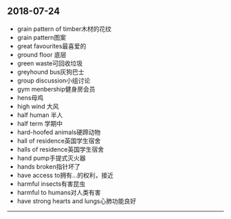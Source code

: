 2018-07-24
---
- grain pattern of timber木材的花纹
- grain pattern图案
- great favourites最喜爱的
- ground floor 底层
- green waste可回收垃圾
- greyhound bus灰狗巴士
- group discussion小组讨论
- gym menbership健身房会员
- hens母鸡
- high wind 大风
- half human 半人
- half term 学期中
- hard-hoofed animals硬蹄动物
- hall of residence英国学生宿舍
- halls of residence英国学生宿舍
- hand pump手提式灭火器
- hands broken指针坏了
- have access to拥有...的权利，接近
- harmful insects有害昆虫
- harmful to humans对人类有害
- have strong hearts and lungs心肺功能良好
---